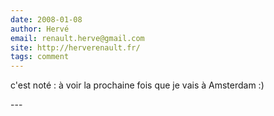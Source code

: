 ```yaml
---
date: 2008-01-08
author: Hervé
email: renault.herve@gmail.com
site: http://herverenault.fr/
tags: comment
---
```


<p>c'est noté : à voir la prochaine fois que je vais à Amsterdam :)<br />
</p>
---